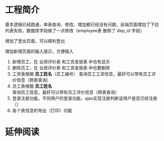 # 工程简介

基本逻辑已经跑通，单表查询、修改、增加都已经没有问题，前端页面增加了下拉列表失败，数据库字段做了一点修改（employee表 删除了 dep_id 字段）

增加了登出页面，可以顺利登出

增加新增页面的输入提示，方便输入

1. 新增员工，在 业绩评价表 和工资发放表 中也有显示
2. 删除员工，在 业绩评价表 和工资发放表 中也要删除
3. 工资表根据 **员工姓名**（员工编号） 查询员工工资信息，最好可以带有员工评价信息（跨表查询）
4. 员工表根据 **员工姓名** 查询员工信息，最好可以带有员工评价信息（跨表查询）
5. 登录注册功能，不同用户的登录功能，ajax实现注册判断该用户是否已经注册（）
6. 各个表信息的导出（打印）功能

# 延伸阅读

